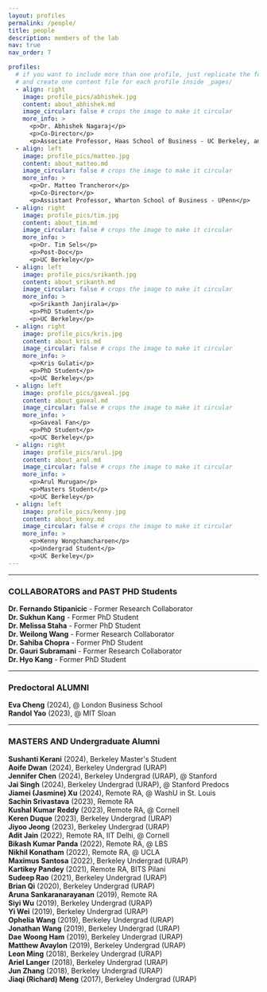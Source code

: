 ```yaml
---
layout: profiles
permalink: /people/
title: people
description: members of the lab
nav: true
nav_order: 7

profiles:
  # if you want to include more than one profile, just replicate the following block
  # and create one content file for each profile inside _pages/
  - align: right
    image: profile_pics/abhishek.jpg
    content: about_abhishek.md
    image_circular: false # crops the image to make it circular
    more_info: >
      <p>Dr. Abhishek Nagaraj</p>
      <p>Co-Director</p>
      <p>Associate Professor, Haas School of Business - UC Berkeley, and Faculty Research Fellow at NBER</p>
  - align: left
    image: profile_pics/matteo.jpg
    content: about_matteo.md
    image_circular: false # crops the image to make it circular
    more_info: >
      <p>Dr. Matteo Trancheror</p>
      <p>Co-Director</p>
      <p>Assistant Professor, Wharton School of Business - UPenn</p>
  - align: right
    image: profile_pics/tim.jpg
    content: about_tim.md
    image_circular: false # crops the image to make it circular
    more_info: >
      <p>Dr. Tim Sels</p>
      <p>Post-Doc</p>
      <p>UC Berkeley</p>
  - align: left
    image: profile_pics/srikanth.jpg
    content: about_srikanth.md
    image_circular: false # crops the image to make it circular
    more_info: >
      <p>Srikanth Janjirala</p>
      <p>PhD Student</p>
      <p>UC Berkeley</p>
  - align: right
    image: profile_pics/kris.jpg
    content: about_kris.md
    image_circular: false # crops the image to make it circular
    more_info: >
      <p>Kris Gulati</p>
      <p>PhD Student</p>
      <p>UC Berkeley</p>
  - align: left
    image: profile_pics/gaveal.jpg
    content: about_gaveal.md
    image_circular: false # crops the image to make it circular
    more_info: >
      <p>Gaveal Fan</p>
      <p>PhD Student</p>
      <p>UC Berkeley</p>
  - align: right
    image: profile_pics/arul.jpg
    content: about_arul.md
    image_circular: false # crops the image to make it circular
    more_info: >
      <p>Arul Murugan</p>
      <p>Masters Student</p>
      <p>UC Berkeley</p>
  - align: left
    image: profile_pics/kenny.jpg
    content: about_kenny.md
    image_circular: false # crops the image to make it circular
    more_info: >
      <p>Kenny Wongchamcharoen</p>
      <p>Undergrad Student</p>
      <p>UC Berkeley</p>
---
```


---

### COLLABORATORS and PAST PHD Students

**Dr. Fernando Stipanicic** - Former Research Collaborator  
**Dr. Sukhun Kang** - Former PhD Student  
**Dr. Melissa Staha** - Former PhD Student  
**Dr. Weilong Wang** - Former Research Collaborator  
**Dr. Sahiba Chopra** - Former PhD Student  
**Dr. Gauri Subramani** - Former Research Collaborator  
**Dr. Hyo Kang** - Former PhD Student

---

### Predoctoral ALUMNI

**Eva Cheng** (2024), @ London Business School  
**Randol Yao** (2023), @ MIT Sloan  

---

### MASTERS AND Undergraduate Alumni

**Sushanti Kerani** (2024), Berkeley Master's Student  
**Aoife Dwan** (2024), Berkeley Undergrad (URAP)  
**Jennifer Chen** (2024), Berkeley Undergrad (URAP), @ Stanford  
**Jai Singh** (2024), Berkeley Undergrad (URAP), @ Stanford Predocs  
**Jiamei (Jasmine) Xu** (2024), Remote RA, @ WashU in St. Louis  
**Sachin Srivastava** (2023), Remote RA  
**Kushal Kumar Reddy** (2023), Remote RA, @ Cornell  
**Keren Duque** (2023), Berkeley Undergrad (URAP)  
**Jiyoo Jeong** (2023), Berkeley Undergrad (URAP)  
**Adit Jain** (2022), Remote RA, IIT Delhi, @ Cornell  
**Bikash Kumar Panda** (2022), Remote RA, @ LBS  
**Nikhil Konatham** (2022), Remote RA, @ UCLA  
**Maximus Santosa** (2022), Berkeley Undergrad (URAP)  
**Kartikey Pandey** (2021), Remote RA, BITS Pilani  
**Sudeep Rao** (2021), Berkeley Undergrad (URAP)  
**Brian Qi** (2020), Berkeley Undergrad (URAP)  
**Aruna Sankaranarayanan** (2019), Remote RA  
**Siyi Wu** (2019), Berkeley Undergrad (URAP)  
**Yi Wei** (2019), Berkeley Undergrad (URAP)  
**Ophelia Wang** (2019), Berkeley Undergrad (URAP)  
**Jonathan Wang** (2019), Berkeley Undergrad (URAP)  
**Dae Woong Ham** (2019), Berkeley Undergrad (URAP)  
**Matthew Avaylon** (2019), Berkeley Undergrad (URAP)  
**Leon Ming** (2018), Berkeley Undergrad (URAP)  
**Ariel Langer** (2018), Berkeley Undergrad (URAP)  
**Jun Zhang** (2018), Berkeley Undergrad (URAP)  
**Jiaqi (Richard) Meng** (2017), Berkeley Undergrad (URAP)
